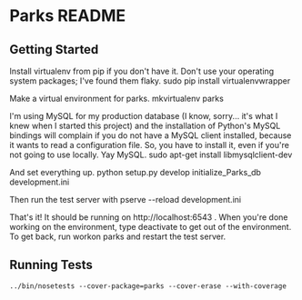 Parks README
==================

Getting Started
---------------

Install virtualenv from pip if you don't have it. Don't use your operating
system packages; I've found them flaky.
    sudo pip install virtualenvwrapper

Make a virtual environment for parks.
    mkvirtualenv parks

I'm using MySQL for my production database (I know, sorry... it's what I knew
when I started this project) and the installation of Python's MySQL
bindings will complain if you do not have a MySQL client installed, because it
wants to read a configuration file. So, you have to install it, even if you're
not going to use locally. Yay MySQL.
    sudo apt-get install libmysqlclient-dev

And set everything up.
    python setup.py develop
    initialize_Parks_db development.ini

Then run the test server with
    pserve --reload development.ini

That's it! It should be running on http://localhost:6543 . When you're done working on the environment, type
    deactivate
to get out of the environment. To get back, run
    workon parks
and restart the test server.

Running Tests
-------------

    ../bin/nosetests --cover-package=parks --cover-erase --with-coverage
